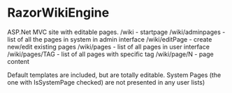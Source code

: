 # RazorWikiEngine
ASP.Net MVC site with editable pages.
/wiki - startpage
/wiki/adminpages - list of all the pages in system in admin interface
/wiki/editPage - create new/edit existing pages
/wiki/pages - list of all pages in user interface
/wiki/pages/TAG - list of all pages with specific tag
/wiki/page/N - page content

Default templates are included, but are totally editable.
System Pages (the one with IsSystemPage checked) are not presented in any user lists)
